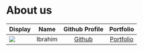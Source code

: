 # About us

Display |  Name   |              Github Profile              | Portfolio 
--------|:-------:|:----------------------------------------:|:---------:
![](https://via.placeholder.com/100.png?text=Photo) | Ibrahim | [Github](https://github.com/Ibrashoukry) | [Portfolio](docs/team/Ibrashoukry.md)
